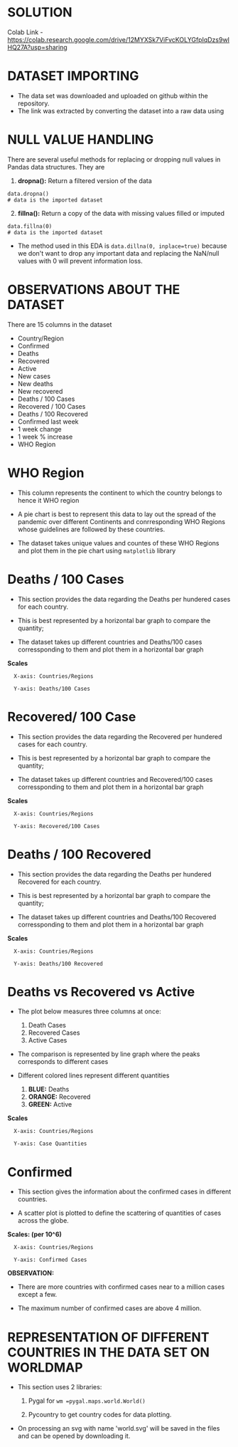 # SOLUTION

Colab Link - https://colab.research.google.com/drive/12MYXSk7ViFvcKOLYGfpIqDzs9wIHQ27A?usp=sharing 

# **DATASET** **IMPORTING**
* The data set was downloaded and uploaded on github within the repository.
* The link was extracted by converting the dataset into a raw data using 


# **NULL VALUE HANDLING**

There are several useful methods for replacing or dropping null values in Pandas data structures. They are

1.   **dropna():** Return a filtered version of the data


```
data.dropna()
# data is the imported dataset

```

2.   **fillna():** Return a copy of the data with missing values filled or imputed


```
data.fillna(0)
# data is the imported dataset
```

* The method used in this EDA is `data.dillna(0, inplace=true)` because we don't want to drop any important data and replacing the NaN/null values with 0 will prevent information loss.

# **OBSERVATIONS ABOUT THE DATASET**
There are 15 columns in the dataset

* Country/Region 
* Confirmed
* Deaths
* Recovered
* Active
* New cases
* New deaths
* New recovered
* Deaths / 100 Cases
* Recovered / 100 Cases
* Deaths / 100 Recovered
* Confirmed last week
* 1 week change
* 1 week % increase
* WHO Region


# **WHO Region**

* This column represents the continent to which the country belongs to hence it WHO region

* A pie chart is best to represent this data to lay out the spread of the pandemic over different Continents and conrresponding WHO Regions whose guidelines are followed by these countries.

* The dataset takes unique values and countes of these WHO Regions and plot them in the pie chart using `matplotlib` library

# **Deaths / 100 Cases**

* This section provides the data regarding the Deaths per hundered cases for each country. 

* This is best represented by a horizontal bar graph to compare the quantity;

* The dataset takes up different countries and Deaths/100 cases corressponding to them and plot them in a horizontal bar graph

**Scales**

      X-axis: Countries/Regions

      Y-axis: Deaths/100 Cases

# **Recovered/ 100 Case**

* This section provides the data regarding the Recovered per hundered cases for each country. 
* This is best represented by a horizontal bar graph to compare the quantity;

* The dataset takes up different countries and Recovered/100 cases corressponding to them and plot them in a horizontal bar graph

**Scales**

      X-axis: Countries/Regions

      Y-axis: Recovered/100 Cases

# **Deaths / 100 Recovered**

* This section provides the data regarding the Deaths per hundered Recovered for each country. 

* This is best represented by a horizontal bar graph to compare the quantity;

* The dataset takes up different countries and Deaths/100 Recovered corressponding to them and plot them in a horizontal bar graph

**Scales**

      X-axis: Countries/Regions

      Y-axis: Deaths/100 Recovered

# **Deaths vs Recovered vs Active**

* The plot below measures three columns at once:

    1. Death Cases
    2. Recovered Cases
    3. Active Cases

* The comparison is represented by line graph where the peaks corresponds to different cases

* Different colored lines represent different quantities
    
    1. **BLUE:** Deaths
    2. **ORANGE:** Recovered
    3. **GREEN:** Active


**Scales**

      X-axis: Countries/Regions

      Y-axis: Case Quantities


# **Confirmed**

* This section gives the information about the confirmed cases in different countries.

* A scatter plot is plotted to define the scattering of quantities of cases across the globe.


**Scales: (per 10^6)**

      X-axis: Countries/Regions

      Y-axis: Confirmed Cases


**OBSERVATION:**

* There are more countries with confirmed cases near to a million cases except a few.

* The maximum number of confirmed cases are above 4 million.


# **REPRESENTATION OF DIFFERENT COUNTRIES IN THE DATA SET ON WORLDMAP**

* This section uses 2 libraries:
  1. Pygal for `wm =pygal.maps.world.World()`

  2. Pycountry to get country codes for data plotting.

* On processing an svg with name 'world.svg' will be saved in the files and can be opened by downloading it.


